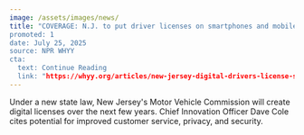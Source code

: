 ```yaml
---
image: /assets/images/news/
title: "COVERAGE: N.J. to put driver licenses on smartphones and mobile devices
promoted: 1
date: July 25, 2025
source: NPR WHYY
cta:
  text: Continue Reading
  link: "https://whyy.org/articles/new-jersey-digital-drivers-license-smartphone-mobile-devices/"
---
```


Under a new state law, New Jersey's Motor Vehicle Commission will create digital licenses over the next few years. Chief Innovation Officer Dave Cole cites potential for improved customer service, privacy, and security.
